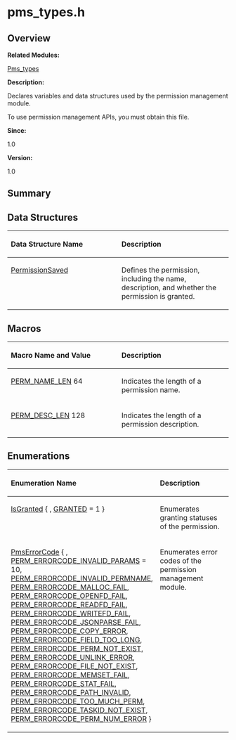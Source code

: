 # pms\_types.h<a name="EN-US_TOPIC_0000001055678070"></a>

## **Overview**<a name="section1236350947093527"></a>

**Related Modules:**

[Pms\_types](pms_types.md)

**Description:**

Declares variables and data structures used by the permission management module. 

To use permission management APIs, you must obtain this file.

**Since:**

1.0

**Version:**

1.0

## **Summary**<a name="section1546724390093527"></a>

## Data Structures<a name="nested-classes"></a>

<a name="table350574825093527"></a>
<table><thead align="left"><tr id="row702535414093527"><th class="cellrowborder" valign="top" width="50%" id="mcps1.1.3.1.1"><p id="p720409678093527"><a name="p720409678093527"></a><a name="p720409678093527"></a>Data Structure Name</p>
</th>
<th class="cellrowborder" valign="top" width="50%" id="mcps1.1.3.1.2"><p id="p2023480408093527"><a name="p2023480408093527"></a><a name="p2023480408093527"></a>Description</p>
</th>
</tr>
</thead>
<tbody><tr id="row2034304921093527"><td class="cellrowborder" valign="top" width="50%" headers="mcps1.1.3.1.1 "><p id="p842748810093527"><a name="p842748810093527"></a><a name="p842748810093527"></a><a href="permissionsaved.md">PermissionSaved</a></p>
</td>
<td class="cellrowborder" valign="top" width="50%" headers="mcps1.1.3.1.2 "><p id="p413714665093527"><a name="p413714665093527"></a><a name="p413714665093527"></a>Defines the permission, including the name, description, and whether the permission is granted. </p>
</td>
</tr>
</tbody>
</table>

## Macros<a name="define-members"></a>

<a name="table129617218093527"></a>
<table><thead align="left"><tr id="row836853167093527"><th class="cellrowborder" valign="top" width="50%" id="mcps1.1.3.1.1"><p id="p1790181627093527"><a name="p1790181627093527"></a><a name="p1790181627093527"></a>Macro Name and Value</p>
</th>
<th class="cellrowborder" valign="top" width="50%" id="mcps1.1.3.1.2"><p id="p758291946093527"><a name="p758291946093527"></a><a name="p758291946093527"></a>Description</p>
</th>
</tr>
</thead>
<tbody><tr id="row1708442184093527"><td class="cellrowborder" valign="top" width="50%" headers="mcps1.1.3.1.1 "><p id="p1683529383093527"><a name="p1683529383093527"></a><a name="p1683529383093527"></a><a href="pms_types.md#ga1d7d82a3741ecedc4d993b523d95c0c8">PERM_NAME_LEN</a>   64</p>
</td>
<td class="cellrowborder" valign="top" width="50%" headers="mcps1.1.3.1.2 "><p id="p998265675093527"><a name="p998265675093527"></a><a name="p998265675093527"></a>Indicates the length of a permission name. </p>
</td>
</tr>
<tr id="row73630451093527"><td class="cellrowborder" valign="top" width="50%" headers="mcps1.1.3.1.1 "><p id="p667508035093527"><a name="p667508035093527"></a><a name="p667508035093527"></a><a href="pms_types.md#gafb859b51e2b9552103cf1ba665e8eb7a">PERM_DESC_LEN</a>   128</p>
</td>
<td class="cellrowborder" valign="top" width="50%" headers="mcps1.1.3.1.2 "><p id="p1554880298093527"><a name="p1554880298093527"></a><a name="p1554880298093527"></a>Indicates the length of a permission description. </p>
</td>
</tr>
</tbody>
</table>

## Enumerations<a name="enum-members"></a>

<a name="table1269050344093527"></a>
<table><thead align="left"><tr id="row269746032093527"><th class="cellrowborder" valign="top" width="50%" id="mcps1.1.3.1.1"><p id="p1171308524093527"><a name="p1171308524093527"></a><a name="p1171308524093527"></a>Enumeration Name</p>
</th>
<th class="cellrowborder" valign="top" width="50%" id="mcps1.1.3.1.2"><p id="p970009374093527"><a name="p970009374093527"></a><a name="p970009374093527"></a>Description</p>
</th>
</tr>
</thead>
<tbody><tr id="row1253626721093527"><td class="cellrowborder" valign="top" width="50%" headers="mcps1.1.3.1.1 "><p id="p1976610256093527"><a name="p1976610256093527"></a><a name="p1976610256093527"></a><a href="pms_types.md#ga56644f429963f015addb12e36e2344f7">IsGranted</a> { , <a href="pms_types.md#gga56644f429963f015addb12e36e2344f7a440c8b08fdd77c2aa90283c06dbe465a">GRANTED</a> = 1 }</p>
</td>
<td class="cellrowborder" valign="top" width="50%" headers="mcps1.1.3.1.2 "><p id="p751862224093527"><a name="p751862224093527"></a><a name="p751862224093527"></a>Enumerates granting statuses of the permission. </p>
</td>
</tr>
<tr id="row1191491637093527"><td class="cellrowborder" valign="top" width="50%" headers="mcps1.1.3.1.1 "><p id="p2038426246093527"><a name="p2038426246093527"></a><a name="p2038426246093527"></a><a href="pms_types.md#gacb79d7f5cd64c73479e0bdd9525265a8">PmsErrorCode</a> { ,   <a href="pms_types.md#ggacb79d7f5cd64c73479e0bdd9525265a8ad3d70d0327fc60a9067f853bbe938fd4">PERM_ERRORCODE_INVALID_PARAMS</a> = 10, <a href="pms_types.md#ggacb79d7f5cd64c73479e0bdd9525265a8ae6c8da1f46cf729021be0ee3ac28d506">PERM_ERRORCODE_INVALID_PERMNAME</a>, <a href="pms_types.md#ggacb79d7f5cd64c73479e0bdd9525265a8a29ad932e0c9f71f287b0854635fbfdfc">PERM_ERRORCODE_MALLOC_FAIL</a>, <a href="pms_types.md#ggacb79d7f5cd64c73479e0bdd9525265a8a93548eedb6a47d5240f04d9e7066ae42">PERM_ERRORCODE_OPENFD_FAIL</a>,   <a href="pms_types.md#ggacb79d7f5cd64c73479e0bdd9525265a8ad5bbbd7a5c1964a8e32f8cd910d1e1b1">PERM_ERRORCODE_READFD_FAIL</a>, <a href="pms_types.md#ggacb79d7f5cd64c73479e0bdd9525265a8ac9f97daf3819939bec448a74633d76dd">PERM_ERRORCODE_WRITEFD_FAIL</a>, <a href="pms_types.md#ggacb79d7f5cd64c73479e0bdd9525265a8a93871916c514e5e08b5e71668e78c5f9">PERM_ERRORCODE_JSONPARSE_FAIL</a>, <a href="pms_types.md#ggacb79d7f5cd64c73479e0bdd9525265a8a21d2c3ca74a60578d909d7e3599d2329">PERM_ERRORCODE_COPY_ERROR</a>,   <a href="pms_types.md#ggacb79d7f5cd64c73479e0bdd9525265a8ab60b867e2cd8d6dad65fec5438bc9d8f">PERM_ERRORCODE_FIELD_TOO_LONG</a>, <a href="pms_types.md#ggacb79d7f5cd64c73479e0bdd9525265a8ae50528fd433961afa3d384a296d7c1e1">PERM_ERRORCODE_PERM_NOT_EXIST</a>, <a href="pms_types.md#ggacb79d7f5cd64c73479e0bdd9525265a8aee363de3178fe3be3d48c6b93a9ab0e2">PERM_ERRORCODE_UNLINK_ERROR</a>, <a href="pms_types.md#ggacb79d7f5cd64c73479e0bdd9525265a8a09f77eaf46086239b3e72abfe8629d6d">PERM_ERRORCODE_FILE_NOT_EXIST</a>,   <a href="pms_types.md#ggacb79d7f5cd64c73479e0bdd9525265a8a2041efbb9d8c5dd30df4894ee7cc7b1e">PERM_ERRORCODE_MEMSET_FAIL</a>, <a href="pms_types.md#ggacb79d7f5cd64c73479e0bdd9525265a8a62c441a20ff74358ff3400a60d11d2a2">PERM_ERRORCODE_STAT_FAIL</a>, <a href="pms_types.md#ggacb79d7f5cd64c73479e0bdd9525265a8ae652b4433e08622981c7457b4ead9dd8">PERM_ERRORCODE_PATH_INVALID</a>, <a href="pms_types.md#ggacb79d7f5cd64c73479e0bdd9525265a8a28397170788e73451c03bdacaf07bb09">PERM_ERRORCODE_TOO_MUCH_PERM</a>,   <a href="pms_types.md#ggacb79d7f5cd64c73479e0bdd9525265a8a20ce1cb092907845a84f138e45d06651">PERM_ERRORCODE_TASKID_NOT_EXIST</a>, <a href="pms_types.md#ggacb79d7f5cd64c73479e0bdd9525265a8a2e7d34ab9f33c396cac29e094277fef5">PERM_ERRORCODE_PERM_NUM_ERROR</a> }</p>
</td>
<td class="cellrowborder" valign="top" width="50%" headers="mcps1.1.3.1.2 "><p id="p1144262719093527"><a name="p1144262719093527"></a><a name="p1144262719093527"></a>Enumerates error codes of the permission management module. </p>
</td>
</tr>
</tbody>
</table>

